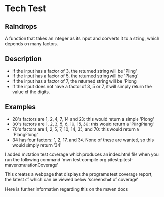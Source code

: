 # Tech Test

## Raindrops

A function that takes an integer as its input and converts it to a string, which depends on many factors.

## Description

- If the input has a factor of 3, the returned string will be 'Pling'
- If the input has a factor of 5, the returned string will be 'Plang'
- If the input has a factor of 7, the returned string will be 'Plong'
- If the input does not have a factor of 3, 5 or 7, it will simply return the value of the digits.

## Examples

- 28's factors are 1, 2, 4, 7, 14 and 28: this would return a simple 'Plong'
- 30's factors are 1, 2, 3, 5, 6, 10, 15, 30: this would return a 'PlingPlang'
- 70's factors are 1, 2, 5, 7, 10, 14, 35, and 70: this would return a 'PlangPlong' 
- 34 has four factors: 1, 2, 17, and 34. None of these are wanted, so this would simply return '34'

I added mutation test coverage which produces an index.html file when you run the following command
'mvn test-compile org.pitest:pitest-maven:mutationCoverage'

This creates a webpage that displays the programs test coverage report, the latest of which can be viewed below
'screenshot of coverage'


Here is further information regarding this on the maven docs


